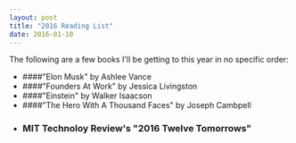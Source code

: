 ```yaml
---
layout: post
title: "2016 Reading List"
date: 2016-01-10
---
```


The following are a few books I'll be getting to this year in no specific order:

* ####"Elon Musk" by Ashlee Vance
* ####"Founders At Work" by Jessica Livingston
* ####"Einstein" by Walker Isaacson
* ####"The Hero With A Thousand Faces" by Joseph Cambpell
* ### MIT Technoloy Review's "2016 Twelve Tomorrows"



